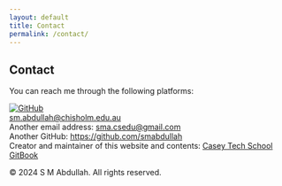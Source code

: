 ```yaml
---
layout: default
title: Contact
permalink: /contact/
---
```


<div class="contact-container">
    <h2>Contact</h2>
    <p>You can reach me through the following platforms:</p>
    <div>
        <a href="http://au.linkedin.com/in/smabdullah" target="_blank" rel="noopener noreferrer">
            <i class="fa-brands fa-linkedin" style="color: #154734;"></i>
        </a>
    </div>
    <div>
        <a href="https://github.com/abdullah-cts" target="_blank" rel="noopener noreferrer">
            <img src="https://img.shields.io/badge/GitHub-abdullah--cts-black" alt="GitHub">
        </a>
    </div>
    <div>
        <a href="mailto:sm.abdullah@chisholm.edu.au">sm.abdullah@chisholm.edu.au</a><br>
        Another email address: <a href="mailto:sma.csedu@gmail.com">sma.csedu@gmail.com</a>
    </div>
    <div>
        Another GitHub: <a href="https://github.com/smabdullah" target="_blank" rel="noopener noreferrer">https://github.com/smabdullah</a>
    </div>
    <div>
        Creator and maintainer of this website and contents: <a href="https://caseytechschool.gitbook.io/welcome" target="_blank" rel="noopener noreferrer">Casey Tech School GitBook</a>
    </div>
</div>
<footer>
    <div class="container">
        <p>&copy; 2024 S M Abdullah. All rights reserved.</p>
    </div>
</footer>

